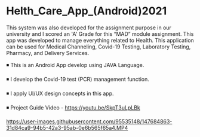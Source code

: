 # Helth_Care_App_(Android)2021

This system was also developed for the assignment purpose in our university and I scored an 'A' Grade for this “MAD” module assignment. This app was developed to manage everything related to Health. This application can be used for Medical Channeling, Covid-19 Testing, Laboratory Testing, Pharmacy, and Delivery Services.


◾  This is an Android App develop using JAVA Language.

◾  I develop the Covid-19 test (PCR) management function.

◾  I apply UI/UX design concepts in this app.

◾  Project Guide Video - https://youtu.be/SkpT3uLpLBk


https://user-images.githubusercontent.com/95535148/147684863-31d84ca9-94b5-42a3-95ab-0e6b565f65a4.MP4

